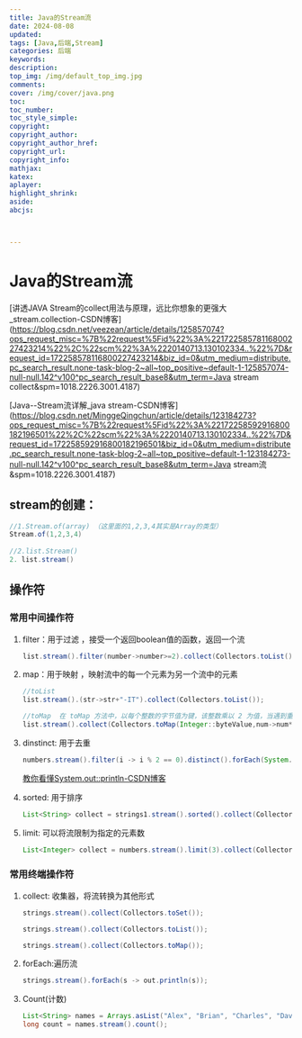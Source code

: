 ```yaml
---
title: Java的Stream流
date: 2024-08-08
updated:
tags: [Java,后端,Stream]
categories: 后端
keywords:
description:
top_img: /img/default_top_img.jpg
comments:
cover: /img/cover/java.png
toc:
toc_number:
toc_style_simple:
copyright:
copyright_author:
copyright_author_href:
copyright_url:
copyright_info:
mathjax:
katex:
aplayer:
highlight_shrink:
aside:
abcjs:



---
```


# Java的Stream流

[讲透JAVA Stream的collect用法与原理，远比你想象的更强大_stream.collection-CSDN博客](https://blog.csdn.net/veezean/article/details/125857074?ops_request_misc=%7B%22request%5Fid%22%3A%22172258578116800227423214%22%2C%22scm%22%3A%2220140713.130102334..%22%7D&request_id=172258578116800227423214&biz_id=0&utm_medium=distribute.pc_search_result.none-task-blog-2~all~top_positive~default-1-125857074-null-null.142^v100^pc_search_result_base8&utm_term=Java stream collect&spm=1018.2226.3001.4187)

[Java--Stream流详解_java stream-CSDN博客](https://blog.csdn.net/MinggeQingchun/article/details/123184273?ops_request_misc=%7B%22request%5Fid%22%3A%22172258592916800182196501%22%2C%22scm%22%3A%2220140713.130102334..%22%7D&request_id=172258592916800182196501&biz_id=0&utm_medium=distribute.pc_search_result.none-task-blog-2~all~top_positive~default-1-123184273-null-null.142^v100^pc_search_result_base8&utm_term=Java stream流&spm=1018.2226.3001.4187)

## stream的创建：

```java
//1.Stream.of(array) （这里面的1,2,3,4其实是Array的类型）
Stream.of(1,2,3,4)    
    
//2.list.Stream()
2. list.stream()
```

## 操作符

### 常用中间操作符

1. filter：用于过滤 ，接受一个返回boolean值的函数，返回一个流

   ```java
   list.stream().filter(number->number>=2).collect(Collectors.toList());
   ```

2. map：用于映射 ，映射流中的每一个元素为另一个流中的元素

   ```java
   //toList
   list.stream().(str->str+"-IT").collect(Collectors.toList());
   
   //toMap  在 toMap 方法中，以每个整数的字节值为键，该整数乘以 2 为值，当遇到重复的键时取最后一个值。（这里实际上可以用任何能区分不同键的方式作为第一个参数，而不一定是 Integer::byteValue）
   list.stream().collect(Collectors.toMap(Integer::byteValue,num->num*2,(num1,num2)->num2));
   ```

3. dinstinct:  用于去重 

   ```java
   numbers.stream().filter(i -> i % 2 == 0).distinct().forEach(System.out::println);
   ```

   [教你看懂System.out::println-CSDN博客](https://blog.csdn.net/qq_36929361/article/details/84926277?ops_request_misc=%7B%22request%5Fid%22%3A%22172258713216800188592335%22%2C%22scm%22%3A%2220140713.130102334..%22%7D&request_id=172258713216800188592335&biz_id=0&utm_medium=distribute.pc_search_result.none-task-blog-2~all~top_positive~default-1-84926277-null-null.142^v100^pc_search_result_base8&utm_term=System.out%3A%3Aprintln&spm=1018.2226.3001.4187&ydreferer=aHR0cHM6Ly9zby5jc2RuLm5ldC9zby9zZWFyY2g%2Fc3BtPTEwMDAuMjExNS4zMDAxLjQ0OTgmcT1TeXN0ZW0ub3V0JTNBJTNBcHJpbnRsbiZ0PSZ1PSZ1cnc9)

4. sorted: 用于排序  

   ```java
   List<String> collect = strings1.stream().sorted().collect(Collectors.toList());
   ```

5. limit: 可以将流限制为指定的元素数

   ```java
   List<Integer> collect = numbers.stream().limit(3).collect(Collectors.toList());
   ```

   

### 常用终端操作符

1. collect: 收集器，将流转换为其他形式 

   ```java
   strings.stream().collect(Collectors.toSet()); 
   
   strings.stream().collect(Collectors.toList());
   
   strings.stream().collect(Collectors.toMap()); 
   ```

2. forEach:遍历流

   ```java
   strings.stream().forEach(s -> out.println(s));
   ```

3. Count(计数)

   ```java
   List<String> names = Arrays.asList("Alex", "Brian", "Charles", "David");
   long count = names.stream().count();
   ```

   